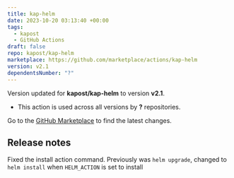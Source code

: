 ```yaml
---
title: kap-helm
date: 2023-10-20 03:13:40 +00:00
tags:
  - kapost
  - GitHub Actions
draft: false
repo: kapost/kap-helm
marketplace: https://github.com/marketplace/actions/kap-helm
version: v2.1
dependentsNumber: "?"
---
```



Version updated for **kapost/kap-helm** to version **v2.1**.
- This action is used across all versions by **?** repositories.

Go to the [GitHub Marketplace](https://github.com/marketplace/actions/kap-helm) to find the latest changes.

## Release notes

Fixed the install action command. Previously was `helm upgrade`, changed to `helm install` when `HELM_ACTION` is set to install

